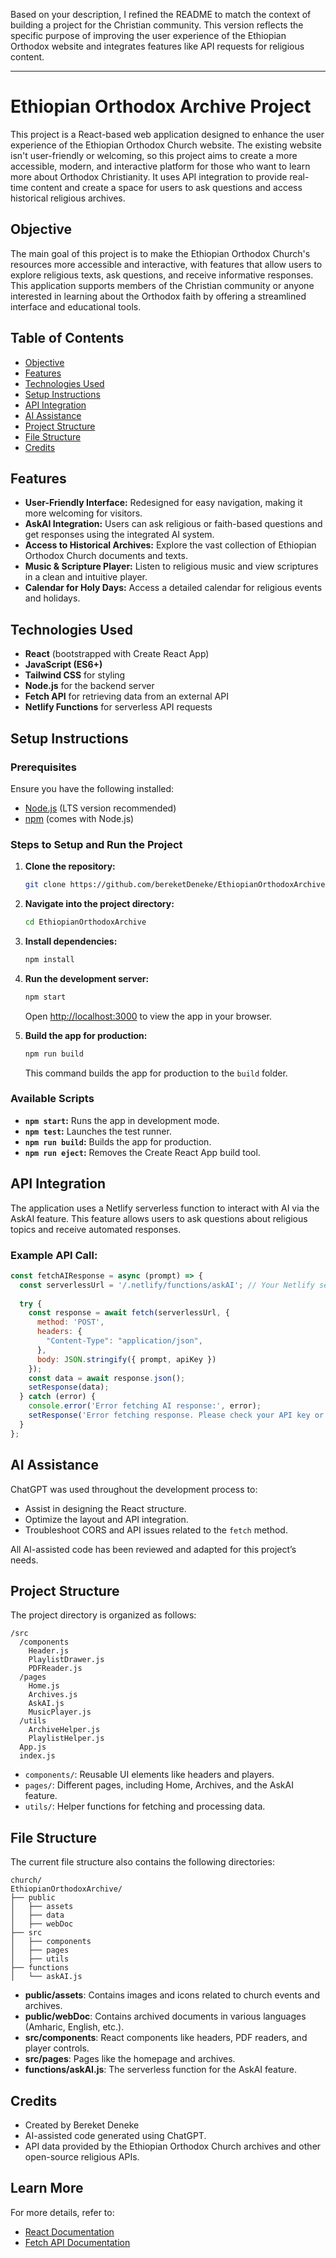 Based on your description, I refined the README to match the context of building a project for the Christian community. This version reflects the specific purpose of improving the user experience of the Ethiopian Orthodox website and integrates features like API requests for religious content.

---

# Ethiopian Orthodox Archive Project

This project is a React-based web application designed to enhance the user experience of the Ethiopian Orthodox Church website. The existing website isn't user-friendly or welcoming, so this project aims to create a more accessible, modern, and interactive platform for those who want to learn more about Orthodox Christianity. It uses API integration to provide real-time content and create a space for users to ask questions and access historical religious archives.

## Objective

The main goal of this project is to make the Ethiopian Orthodox Church's resources more accessible and interactive, with features that allow users to explore religious texts, ask questions, and receive informative responses. This application supports members of the Christian community or anyone interested in learning about the Orthodox faith by offering a streamlined interface and educational tools.

## Table of Contents
- [Objective](#objective)
- [Features](#features)
- [Technologies Used](#technologies-used)
- [Setup Instructions](#setup-instructions)
- [API Integration](#api-integration)
- [AI Assistance](#ai-assistance)
- [Project Structure](#project-structure)
- [File Structure](#file-structure)
- [Credits](#credits)

## Features
- **User-Friendly Interface:** Redesigned for easy navigation, making it more welcoming for visitors.
- **AskAI Integration:** Users can ask religious or faith-based questions and get responses using the integrated AI system.
- **Access to Historical Archives:** Explore the vast collection of Ethiopian Orthodox Church documents and texts.
- **Music & Scripture Player:** Listen to religious music and view scriptures in a clean and intuitive player.
- **Calendar for Holy Days:** Access a detailed calendar for religious events and holidays.

## Technologies Used
- **React** (bootstrapped with Create React App)
- **JavaScript (ES6+)**
- **Tailwind CSS** for styling
- **Node.js** for the backend server
- **Fetch API** for retrieving data from an external API
- **Netlify Functions** for serverless API requests

## Setup Instructions

### Prerequisites
Ensure you have the following installed:
- [Node.js](https://nodejs.org/) (LTS version recommended)
- [npm](https://www.npmjs.com/) (comes with Node.js)

### Steps to Setup and Run the Project

1. **Clone the repository:**
   ```bash
   git clone https://github.com/bereketDeneke/EthiopianOrthodoxArchive.git
   ```

2. **Navigate into the project directory:**
   ```bash
   cd EthiopianOrthodoxArchive
   ```

3. **Install dependencies:**
   ```bash
   npm install
   ```

4. **Run the development server:**
   ```bash
   npm start
   ```
   Open [http://localhost:3000](http://localhost:3000) to view the app in your browser.

5. **Build the app for production:**
   ```bash
   npm run build
   ```
   This command builds the app for production to the `build` folder.

### Available Scripts

- **`npm start`:** Runs the app in development mode.
- **`npm test`:** Launches the test runner.
- **`npm run build`:** Builds the app for production.
- **`npm run eject`:** Removes the Create React App build tool.

## API Integration

The application uses a Netlify serverless function to interact with AI via the AskAI feature. This feature allows users to ask questions about religious topics and receive automated responses. 

### Example API Call:
```javascript
const fetchAIResponse = async (prompt) => {
  const serverlessUrl = '/.netlify/functions/askAI'; // Your Netlify serverless function
  
  try {
    const response = await fetch(serverlessUrl, {
      method: 'POST',
      headers: {
        "Content-Type": "application/json",
      },
      body: JSON.stringify({ prompt, apiKey })
    });
    const data = await response.json();
    setResponse(data);
  } catch (error) {
    console.error('Error fetching AI response:', error);
    setResponse('Error fetching response. Please check your API key or try again.');
  }
};
```

## AI Assistance

ChatGPT was used throughout the development process to:
- Assist in designing the React structure.
- Optimize the layout and API integration.
- Troubleshoot CORS and API issues related to the `fetch` method.

All AI-assisted code has been reviewed and adapted for this project’s needs.

## Project Structure

The project directory is organized as follows:
```
/src
  /components
    Header.js
    PlaylistDrawer.js
    PDFReader.js
  /pages
    Home.js
    Archives.js
    AskAI.js
    MusicPlayer.js
  /utils
    ArchiveHelper.js
    PlaylistHelper.js
  App.js
  index.js
```
- `components/`: Reusable UI elements like headers and players.
- `pages/`: Different pages, including Home, Archives, and the AskAI feature.
- `utils/`: Helper functions for fetching and processing data.

## File Structure

The current file structure also contains the following directories:

```
church/
EthiopianOrthodoxArchive/
├── public
│   ├── assets
│   ├── data
│   ├── webDoc
├── src
│   ├── components
│   ├── pages
│   ├── utils
├── functions
│   └── askAI.js
```

- **public/assets**: Contains images and icons related to church events and archives.
- **public/webDoc**: Contains archived documents in various languages (Amharic, English, etc.).
- **src/components**: React components like headers, PDF readers, and player controls.
- **src/pages**: Pages like the homepage and archives.
- **functions/askAI.js**: The serverless function for the AskAI feature.

## Credits

- Created by Bereket Deneke
- AI-assisted code generated using ChatGPT.
- API data provided by the Ethiopian Orthodox Church archives and other open-source religious APIs.

## Learn More

For more details, refer to:
- [React Documentation](https://reactjs.org/)
- [Fetch API Documentation](https://developer.mozilla.org/en-US/docs/Web/API/Fetch_API)
